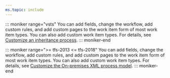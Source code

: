 ```yaml
---
ms.topic: include
---
```



<a id="customize-work-tracking" />

::: moniker range="vsts"
You can add fields, change the workflow, add custom rules, and add custom pages to the work item form of most work item types. You can also add custom work item types. For details, see [Customize an inheritance process](/vsts/organizations/settings/work/inheritance-process-model). 
::: moniker-end

::: moniker range=">= tfs-2013 <= tfs-2018"
You can add fields, change the workflow, add custom rules, and add custom pages to the work item form of most work item types. You can also add custom work item types. For details, see [Customize the On-premises XML process model](/vsts/work/customize/on-premises-xml-process-model). 
::: moniker-end